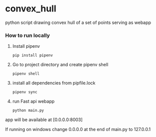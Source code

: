 # convex_hull

python script drawing convex hull of a set of points serving as webapp

### How to run locally

1. Install pipenv 

    ```pip install pipenv```

2. Go to project directory and create pipenv shell

    ```pipenv shell```

3. install all dependencies from pipfile.lock

    ```pipenv sync```

4. run Fast api webapp

    ```python main.py```

app will be available at [0.0.0.0:8003]

If running on windows change 0.0.0.0 at the end of main.py to 127.0.0.1